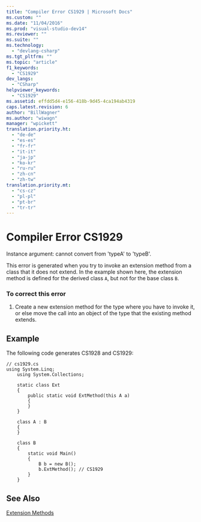 ```yaml
---
title: "Compiler Error CS1929 | Microsoft Docs"
ms.custom: ""
ms.date: "11/04/2016"
ms.prod: "visual-studio-dev14"
ms.reviewer: ""
ms.suite: ""
ms.technology: 
  - "devlang-csharp"
ms.tgt_pltfrm: ""
ms.topic: "article"
f1_keywords: 
  - "CS1929"
dev_langs: 
  - "CSharp"
helpviewer_keywords: 
  - "CS1929"
ms.assetid: effdd5d4-e156-418b-9d45-4ca194ab4319
caps.latest.revision: 6
author: "BillWagner"
ms.author: "wiwagn"
manager: "wpickett"
translation.priority.ht: 
  - "de-de"
  - "es-es"
  - "fr-fr"
  - "it-it"
  - "ja-jp"
  - "ko-kr"
  - "ru-ru"
  - "zh-cn"
  - "zh-tw"
translation.priority.mt: 
  - "cs-cz"
  - "pl-pl"
  - "pt-br"
  - "tr-tr"
---
```

# Compiler Error CS1929
Instance argument: cannot convert from 'typeA' to 'typeB'.  
  
 This error is generated when you try to invoke an extension method from a class that it does not extend. In the example shown here, the extension method is defined for the derived class `A`, but not for the base class `B`.  
  
### To correct this error  
  
1.  Create a new extension method for the type where you have to invoke it, or else move the call into an object of the type that the existing method extends.  
  
## Example  
 The following code generates CS1928 and CS1929:  
  
```  
// cs1929.cs  
using System.Linq;  
    using System.Collections;  
  
    static class Ext  
    {  
        public static void ExtMethod(this A a)  
        {  
        }  
    }  
  
    class A : B  
    {  
    }  
  
    class B  
    {  
        static void Main()  
        {  
            B b = new B();  
            b.ExtMethod(); // CS1929  
        }  
    }  
```  
  
## See Also  
 [Extension Methods](../../csharp/programming-guide/classes-and-structs/extension-methods.md)